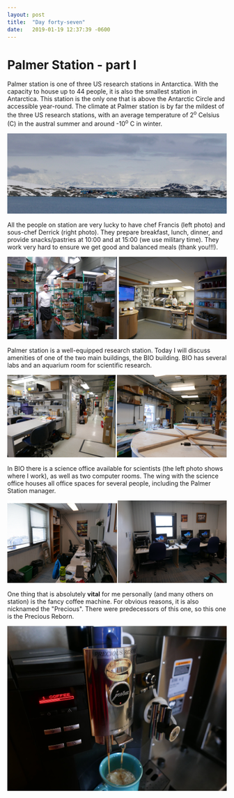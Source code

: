 ```yaml
---
layout: post
title:  "Day forty-seven"
date:   2019-01-19 12:37:39 -0600
---
```

# Palmer Station - part I
Palmer station is one of three US research stations in Antarctica. With the capacity to house up to 44 people, it is also the smallest station in Antarctica. This station is the only one that is above the Antarctic Circle and accessible year-round. The climate at Palmer station is by far the mildest of the three US research stations, with an average temperature of 2<sup>o</sup> Celsius (C) in the austral summer and around -10<sup>o</sup> C in winter.

![Palmer station and area](/assets/blog_photos/190119/p1060400.jpg)

All the people on station are very lucky to have chef Francis (left photo) and sous-chef Derrick (right photo). They prepare breakfast, lunch, dinner, and provide snacks/pastries at 10:00 and at 15:00 (we use military time). They work very hard to ensure we get good and balanced meals (thank you!!!).

![Francis and Derrick](/assets/blog_photos/190119/Chefs.jpg)

Palmer station is a well-equipped research station. Today I will discuss amenities of one of the two main buildings, the BIO building. BIO has several labs and an aquarium room for scientific research. 

![Laboratories and aquarium room](/assets/blog_photos/190119/Labs_Aquarium.jpg)

In BIO there is a science office available for scientists (the left photo shows where I work), as well as two computer rooms. The wing with the science office houses all office spaces for several people, including the Palmer Station manager. 

![Offices](/assets/blog_photos/190119/Office_space.jpg)

One thing that is absolutely **vital** for me personally (and many others on station) is the fancy coffee machine. For obvious reasons, it is also nicknamed the "Precious". There were predecessors of this one, so this one is the Precious Reborn.

![The Precious](/assets/blog_photos/190119/p1080429.jpg)
